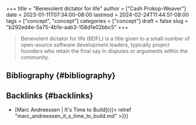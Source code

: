 +++
title = "Benevolent dictator for life"
author = ["Cash Prokop-Weaver"]
date = 2023-01-11T07:34:00-08:00
lastmod = 2024-02-24T11:44:51-08:00
tags = ["concept", "concept"]
categories = ["concept"]
draft = false
slug = "b292ed4e-5a75-4b1e-aab3-158d1e02bbc5"
+++

> Benevolent dictator for life (BDFL) is a title given to a small number of open-source software development leaders, typically project founders who retain the final say in disputes or arguments within the community.


## Bibliography {#bibliography}

<style>.csl-entry{text-indent: -1.5em; margin-left: 1.5em;}</style><div class="csl-bib-body">
</div>


## Backlinks {#backlinks}

-   [Marc Andreessen | It's Time to Build]({{< relref "marc_andreessen_it_s_time_to_build.md" >}})
